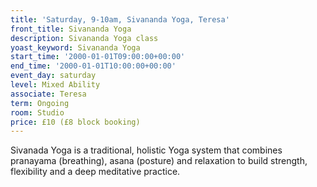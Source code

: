 ```yaml
---
title: 'Saturday, 9-10am, Sivananda Yoga, Teresa'
front_title: Sivananda Yoga
description: Sivananda Yoga class
yoast_keyword: Sivananda Yoga
start_time: '2000-01-01T09:00:00+00:00'
end_time: '2000-01-01T10:00:00+00:00'
event_day: saturday
level: Mixed Ability
associate: Teresa
term: Ongoing
room: Studio
price: £10 (£8 block booking)
---
```


Sivanada Yoga is a traditional, holistic Yoga system that combines pranayama (breathing), asana (posture) and relaxation to build strength, flexibility and a deep meditative practice.
